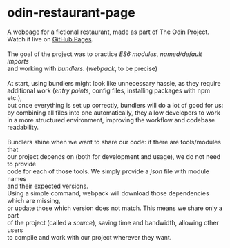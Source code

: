 # odin-restaurant-page
A webpage for a fictional restaurant, made as part of The Odin Project.<br/>
Watch it live on [GitHub Pages](https://skorzany.github.io/odin-restaurant-page/).<br/><br/>
The goal of the project was to practice <em>ES6 modules</em>, <em>named/default imports</em> <br/>
and working with <em>bundlers</em>. (<em>webpack</em>, to be precise)<br/><br/>
At start, using bundlers might look like unnecessary hassle, as they require <br/>
additional work (<em>entry points</em>, config files, installing packages with npm etc.), <br/>
but once everything is set up correctly, bundlers will do a lot of good for us: <br/>
by combining all files into one automatically, they allow developers to work <br/>
in a more structured environment, improving the workflow and codebase readability.<br/><br/>
Bundlers shine when we want to share our code: if there are tools/modules that <br/>
our project depends on (both for development and usage), we do not need to provide <br/>
code for each of those tools. We simply provide a <em>json</em> file with module names <br/>
and their expected versions. <br/>
Using a simple command, webpack will download those dependencies which are missing, <br/>
or update those which version does not match. This means we share only a part <br/>
of the project (called a <em>source</em>), saving time and bandwidth, allowing other users <br/>
to compile and work with our project wherever they want.